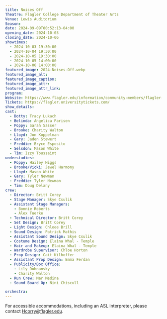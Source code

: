 ```yaml
---
title: Noises Off
Theatre: Flagler College Department of Theater Arts
Venue: Lewis Auditorium
Season: 
date: 2024-09-09T00:52:13-04:00
opening_date: 2024-10-03
closing_date: 2024-10-06
showtimes:
  - 2024-10-03 19:30:00
  - 2024-10-04 19:30:00
  - 2024-10-05 19:30:00
  - 2024-10-05 14:00:00
  - 2024-10-06 14:00:00
featured_image: 2024-Noises-Off.webp
featured_image_alt: 
featured_image_caption: 
featured_image_attr: 
featured_image_attr_link: 
program:
Website: https://www.flagler.edu/information/community-members/flagler-college-theatre-productions-2024-2025
Tickets: https://flagler.universitytickets.com/
show_details: 
cast:
  - Dotty: Tracy Lukach
  - Belinda: Angelica Parisen
  - Poppy: Sarah Sasser
  - Brooke: Charity Walton
  - Lloyd: Jon Koppelman
  - Gary: Jaden Stewert
  - Freddie: Bryce Esposito
  - Selsdon: Mason White
  - Tim: Izzy Toussaint
understudies:
  - Poppy: Hailey Higgs
  - Brooke/Vicki: Jewel Harmony
  - Lloyd: Mason White
  - Gary: Tyler Newman
  - Freddie: Tyler Newman
  - Tim: Doug Delany
crew:
  - Director: Britt Corey
  - Stage Manager: Skye Csulik
  - Assistant Stage Managers:
    - Bonnie Roberts
    - Alex Tuerke
  - Technical Director: Britt Corey
  - Set Design: Britt Corey
  - Light Design: Chloee Brill
  - Sound Design: Patrick Mathis
  - Assistant Sound Design: Skye Csulik
  - Costume Design: Elaina Whal - Temple
  - Hair and Makeup: Elaina Whal - Temple
  - Wardrobe Supervisor: Chloe Horton
  - Prop Design: Cait Kilhoffer
  - Assistant Prop Design: Emma Ferdan
  - Publicity/Box Office:
    - Lily Dubnansky
    - Charity Walton
  - Run Crew: Mar Medina
  - Sound Board Op: Nini Chiscull

orchestra:
---
```

For accessible accommodations, including an ASL interpreter, please contact [Hcorry@flagler.edu](mailto:Hcorry@flagler.edu).
